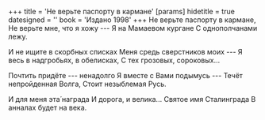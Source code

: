 +++
title = 'Не верьте паспорту в кармане'
[params]
  hidetitle = true
  datesigned = ''
  book = 'Издано 1998'
+++
Не верьте паспорту в кармане,
Не верьте мне, что я хожу ---
Я на Мамаевом кургане
С однополчанами лежу.

И не ищите в скорбных списках
Меня средь сверстников моих ---
Я весь в надгробьях, в обелисках,
С тех грозовых, сороковых...

Почтить придёте --- ненадолго
Я вместе с Вами подымусь ---
Течёт непройденная Волга,
Стоит незыблемая Русь.

И для меня эта&#x301; награда
И дорога, и велика...
Святое имя Сталинграда
В анналах будет на века.

<!-- Издано 1998 -->
